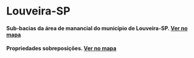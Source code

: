 # Louveira-SP

#### Sub-bacias da área de manancial do município de Louveira-SP. [Ver no mapa](Subs.html)

#### Propriedades sobreposições. [Ver no mapa](Propriedades_Sobreposicao_Louveira.html)
